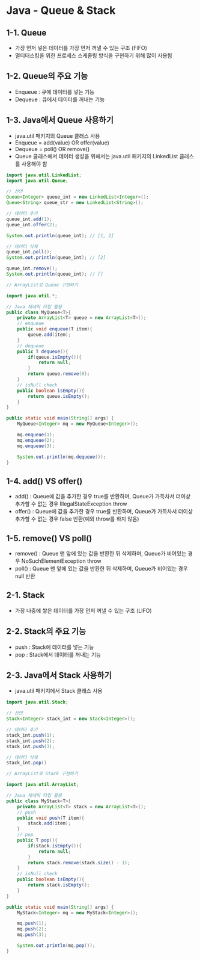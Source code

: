 # Java - Queue & Stack

## 1-1. Queue
- 가장 먼저 넣은 데이터를 가장 먼저 꺼낼 수 있는 구조 (FIFO)
- 멀티태스킹을 위한 프로세스 스케줄링 방식을 구현하기 위해 많이 사용됨

## 1-2. Queue의 주요 기능
- Enqueue : 큐에 데이터를 넣는 기능
- Dequeue : 큐에서 데이터를 꺼내는 기능

## 1-3. Java에서 Queue 사용하기
- java.util 패키지의 Queue 클래스 사용
- Enqueue = add(value) OR offer(value)
- Dequeue = poll() OR remove()
- Queue 클래스에서 데이터 생성을 위해서는 java.util 패키지의 LinkedList 클래스를 사용해야 함

```java
import java.util.LinkedList;
import java.util.Queue;

// 선언
Queue<Integer> queue_int = new LinkedList<Integer>();
Queue<String> queue_str = new LinkedList<String>();

// 데이터 추가
queue_int.add(1);
queue_int.offer(2);

System.out.println(queue_int); // [1, 2]

// 데이터 삭제
queue_int.poll();
System.out.println(queue_int); // [2]

queue_int.remove();
System.out.println(queue_int); // []
```

```java
// ArrayList로 Queue 구현하기

import java.util.*;

// Java 제네릭 타입 활용
public class MyQueue<T>{
    private ArrayList<T> queue = new ArrayList<T>();
    // enqueue
    public void enqueue(T item){
        queue.add(item);
    }
    // dequeue
    public T dequeue(){
        if(queue.isEmpty()){
            return null;
        }
        return queue.remove(0);
    }
    // isNull check
    public boolean isEmpty(){
        return queue.isEmpty();
    }
}

public static void main(String[] args) {
    MyQueue<Integer> mq = new MyQueue<Integer>();

    mq.enqueue(1);
    mq.enqueue(2);
    mq.enqueue(3);

    System.out.println(mq.dequeue());
} 
```

## 1-4. add() VS offer()
- add() : Queue에 값을 추가한 경우 true를 반환하며, Queue가 가득차서 더이상 추가할 수 없는 경우 IllegalStateException throw
- offer() : Queue에 값을 추가한 경우 true를 반환하며, Queue가 가득차서 더이상 추가할 수 없는 경우 false 반환(예외 throw를 하지 않음)

## 1-5. remove() VS poll()
- remove() : Queue 맨 앞에 있는 값을 반환한 뒤 삭제하며, Queue가 비어있는 경우 NoSuchElementException throw
- poll() : Queue 맨 앞에 있는 값을 반환한 뒤 삭제하며, Queue가 비어있는 경우 null 반환

## 2-1. Stack
- 가장 나중에 쌓은 데이터를 가장 먼저 꺼낼 수 있는 구조 (LIFO)

## 2-2. Stack의 주요 기능
- push : Stack에 데이터를 넣는 기능
- pop : Stack에서 데이터를 꺼내는 기능

## 2-3. Java에서 Stack 사용하기
- java.util 패키지에서 Stack 클래스 사용

```java
import java.util.Stack;

// 선언
Stack<Integer> stack_int = new Stack<Integer>();

// 데이터 추가
stack_int.push(1);
stack_int.push(2);
stack_int.push(3);

// 데이터 삭제
stack_int.pop()
```

```java
// ArrayList로 Stack 구현하기

import java.util.ArrayList;

// Java 제네릭 타입 활용
public class MyStack<T>{
    private ArrayList<T> stack = new ArrayList<T>();
    // push
    public void push(T item){
        stack.add(item);
    }
    // pop
    public T pop(){
        if(stack.isEmpty()){
            return null;
        }
        return stack.remove(stack.size() - 1);
    }
    // isNull check
    public boolean isEmpty(){
        return stack.isEmpty();
    }
}

public static void main(String[] args) {
    MyStack<Integer> mq = new MyStack<Integer>();

    mq.push(1);
    mq.push(2);
    mq.push(3);

    System.out.println(mq.pop());
} 
```